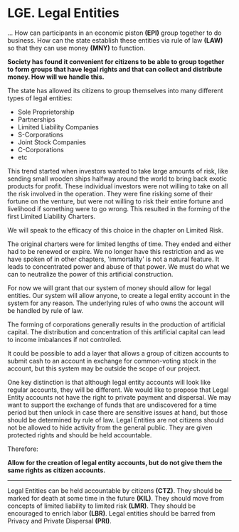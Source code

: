 # LGE. Legal Entities

... How can participants in an economic piston **(EPI)** group together to do business. How can the state establish these entities via rule of law **(LAW)** so that they can use money **(MNY)** to function.

**Society has found it convenient for citizens to be able to group together to form groups that have legal rights and that can collect and distribute money.  How will we handle this.**

The state has allowed its citizens to group themselves into many different types of legal entities:

* Sole Proprietorship
* Partnerships
* Limited Liability Companies
* S-Corporations
* Joint Stock Companies
* C-Corporations
* etc

This trend started when investors wanted to take large amounts of risk, like sending small wooden ships halfway around the world to bring back exotic products for profit.  These individual investors were not willing to take on all the risk involved in the operation. They were fine risking some of their fortune on the venture, but were not willing to risk their entire fortune and livelihood if something were to go wrong.  This resulted in the forming of the first Limited Liability Charters.

We will speak to the efficacy of this choice in the chapter on Limited Risk.

The original charters were for limited lengths of time.  They ended and either had to be renewed or expire.  We no longer have this restriction and as we have spoken of in other chapters, 'immortality' is not a natural feature. It leads to concentrated power and abuse of that power.  We must do what we can to neutralize the power of this artificial construction.

For now we will grant that our system of money should allow for legal entities. Our system will allow anyone, to create a legal entity account in the system for any reason.  The underlying rules of who owns the account will be handled by rule of law.

The forming of corporations generally results in the production of artificial capital. The distribution and concentration of this artificial capital can lead to income imbalances if not controlled.

It could be possible to add a layer that allows a group of citizen accounts to submit cash to an account in exchange for common-voting stock in the account, but this system may be outside the scope of our project.

One key distinction is that although legal entity accounts will look like regular accounts, they will be different.  We would like to propose that Legal Entity accounts not have the right to private payment and dispersal.  We may want to support the exchange of funds that are undiscovered for a time period but then unlock in case there are sensitive issues at hand, but those should be determined by rule of law.  Legal Entities are not citizens should not be allowed to hide activity from the general public.  They are given protected rights and should be held accountable.

Therefore:

**Allow for the creation of legal entity accounts, but do not give them the same rights as citizen accounts.**

----------

Legal Entities can be held accountable by citizens **(CTZ)**. They should be marked for death at some time in the future **(KIL)**. They should move from concepts of limited liability to limited risk **(LMR)**.  They should be encouraged to enrich labor **(LBR)**.  Legal entities should be barred from Privacy and Private Dispersal **(PRI)**.


